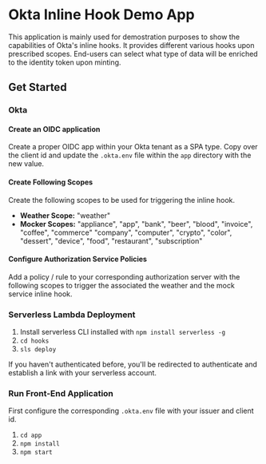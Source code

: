 # Okta Inline Hook Demo App
This application is mainly used for demostration purposes to show the capabilities of Okta's inline hooks. It provides different various hooks upon prescribed scopes. End-users can select what type of data will be enriched to the identity token upon minting.

## Get Started
### Okta
#### Create an OIDC application
Create a proper OIDC app within your Okta tenant as a SPA type. Copy over the client id and update the `.okta.env` file within the `app` directory with the new value.

#### Create Following Scopes
Create the following scopes to be used for triggering the inline hook.

- **Weather Scope:** "weather"
- **Mocker Scopes:**  "appliance", "app", "bank", "beer", "blood", "invoice", "coffee", "commerce" "company", "computer", "crypto", "color", "dessert", "device", "food", "restaurant", "subscription"

#### Configure Authorization Service Policies
Add a policy / rule to your corresponding authorization server with the following scopes to trigger the associated the weather and the mock service inline hook.

### Serverless Lambda Deployment
1. Install serverless CLI installed with 
`npm install serverless -g`
2. `cd hooks`
3. `sls deploy`

If you haven't authenticated before, you'll be redirected to authenticate and establish a link with your serverless account.

### Run Front-End Application
First configure the corresponding `.okta.env` file with your issuer and client id.

1. `cd app`
2. `npm install`
3. `npm start`

